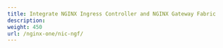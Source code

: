 ```yaml
---
title: Integrate NGINX Ingress Controller and NGINX Gateway Fabric
description:
weight: 450
url: /nginx-one/nic-ngf/
---
```

